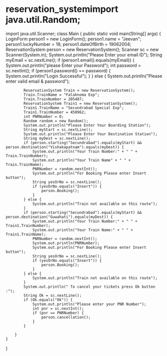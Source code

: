 # reservation_systemimport java.util.Random;
import java.util.Scanner;
class Main {
    public static void main(String[] args) {
        LoginForm person1 = new LoginForm();
        person1.name = "Jeevan";
        person1.luckyNumber = 18;
        person1.dateOfBirth = 19062004;
        ReservationSystem person = new ReservationSystem();
        Scanner sc = new Scanner(System.in);
        System.out.println("Please Enter your email ID");
        String myEmail = sc.nextLine();
        if (person1.email().equals(myEmail)) {
            System.out.println("please Enter your Password");
            int password = sc.nextInt();
            if (person1.password() == password) {
                System.out.println("Login Successful");
            }
        } else {
            System.out.println("Please enter valid email & password");

            ReservationSystem Train = new ReservationSystem();
            Train.TrainName = "Falaknoma Exp";
            Train.TrainNumber = 205487;
            ReservationSystem Train1 = new ReservationSystem();
            Train1.TrainName = "Secundrabad Special Exp";
            Train1.TrainNumber = 458962;
            int PNRNumber = 0;
            Random random = new Random();
            System.out.println("Please Enter Your Boarding Station");
            String myStart = sc.nextLine();
            System.out.println("Please Enter Your Destination Station");
            String myDest = sc.nextLine();
            if (person.starting("Secundrabad").equals(myStart) && person.destination("Vishakapatnam").equals(myDest)) {
                System.out.println("Your Train Number:" + " " + Train.TrainNumber);
                System.out.println("Your Train Name" + " " + Train.TrainName);
                PNRNumber = random.nextInt();
                System.out.println("For Booking Please enter Insert button");
                String yesOrNo = sc.nextLine();
                if (yesOrNo.equals("Insert")) {
                    person.Booking();
                }
            } else {
                System.out.println("Train not available on this route");
            }
            if (person.starting("Secundrabad").equals(myStart) && person.destination("Guwahati").equals(myDest)) {
                System.out.println("Your Train Number:" + " " + Train1.TrainNumber);
                System.out.println("Your Train Name:" + " " + Train1.TrainName);
                PNRNumber = random.nextInt();
                System.out.println(PNRNumber);
                System.out.println("For Booking Please enter Insert button");
                String yesOrNo = sc.nextLine();
                if (yesOrNo.equals("Insert")) {
                    person.Booking();
                }
            } else {
                System.out.println("Train not available on this route");
            }
            System.out.println(" To cancel your tickets press Ok button :");
            String Ok = sc.nextLine();
            if (Ok.equals("Ok")) {
                System.out.println("Please enter your PNR Number");
                int pnr = sc.nextInt();
                if (pnr == PNRNumber) {
                    person.cancellation();
                }
            }

        }
    }
}
